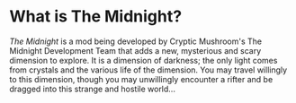 # What is The Midnight?  
*The Midnight* is a mod being developed by Cryptic Mushroom's The Midnight Development Team that adds a new, mysterious and scary dimension to explore. It is a dimension of darkness; the only light comes from crystals and the various life of the dimension. You may travel willingly to this dimension, though you may unwillingly encounter a rifter and be dragged into this strange and hostile world...  